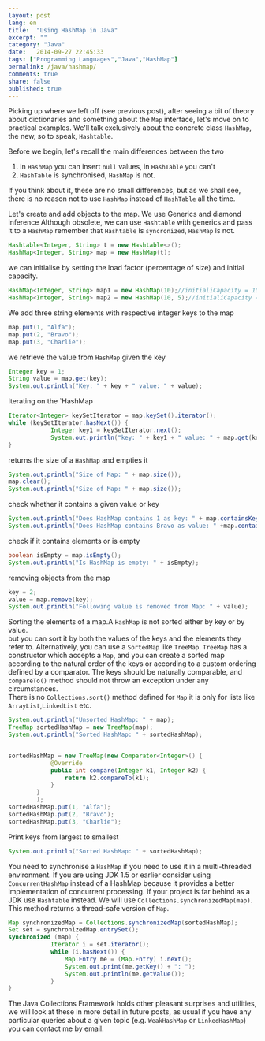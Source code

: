```yaml
---
layout: post
lang: en
title:  "Using HashMap in Java"
excerpt: ""
category: "Java"
date:   2014-09-27 22:45:33
tags: ["Programming Languages","Java","HashMap"]
permalink: /java/hashmap/
comments: true
share: false
published: true
---
```

Picking up where we left off (see previous post), after seeing a bit of theory about dictionaries and something about the `Map` interface, let's move on to practical examples. We'll talk exclusively about the concrete class `HashMap`, the new, so to speak, `Hashtable`.


Before we begin, let's recall the main differences between the two

1. in `HashMap` you can insert `null` values, in `HashTable` you can't
2. `HashTable` is synchronised, `HashMap` is not.


If you think about it, these are no small differences, but as we shall see, there is no reason not to use `HashMap` instead of `HashTable` all the time. 

Let's create and add objects to the map. We use Generics and diamond inference 
Although obsolete, we can use `Hashtable` with generics and pass it to a `HashMap`
remember that `Hashtable` is `syncronized`, `HashMap` is not.

```java
Hashtable<Integer, String> t = new Hashtable<>();
HashMap<Integer, String> map = new HashMap(t);
```

we can initialise by setting the load factor (percentage of size) and initial capacity.
```java
HashMap<Integer, String> map1 = new HashMap(10);//initialiCapacity = 10
HashMap<Integer, String> map2 = new HashMap(10, 5);//initialiCapacity = 10 e load factor=5%
```

We add three string elements with respective integer keys to the map

```java
map.put(1, "Alfa");
map.put(2, "Bravo");
map.put(3, "Charlie");
```

we retrieve the value from `HashMap` given the key

```java
Integer key = 1;
String value = map.get(key);
System.out.println("Key: " + key + " value: " + value);
```


Iterating on the `HashMap      

```java
Iterator<Integer> keySetIterator = map.keySet().iterator();
while (keySetIterator.hasNext()) {
            Integer key1 = keySetIterator.next();
            System.out.println("key: " + key1 + " value: " + map.get(key1));
}
```

returns the size of a `HashMap` and empties it

```java
System.out.println("Size of Map: " + map.size());
map.clear(); 
System.out.println("Size of Map: " + map.size());
```

check whether it contains a given value or key

```java
System.out.println("Does HashMap contains 1 as key: " + map.containsKey(1));
System.out.println("Does HashMap contains Bravo as value: " +map.containsValue("Bravo"));
```

check if it contains elements or is empty

```java
boolean isEmpty = map.isEmpty();
System.out.println("Is HashMap is empty: " + isEmpty);
```

removing objects from the map

```java
key = 2;
value = map.remove(key);
System.out.println("Following value is removed from Map: " + value);
```
Sorting the elements of a map.A `HashMap` is not sorted either by key or by value.         
but you can sort it by both the values of the keys and the elements they refer to.
Alternatively, you can use a `SortedMap` like `TreeMap`. 
`TreeMap` has a constructor which accepts a `Map`, and you can create a sorted map 
according to the natural order of the keys or according to a custom ordering defined by a comparator.
The keys should be naturally comparable, and `compareTo()` method should not throw an exception under any circumstances.                
There is no `Collections.sort()` method defined for `Map` 
it is only for lists like `ArrayList`,`LinkedList` etc. 

```java
System.out.println("Unsorted HashMap: " + map);
TreeMap sortedHashMap = new TreeMap(map);
System.out.println("Sorted HashMap: " + sortedHashMap);


sortedHashMap = new TreeMap(new Comparator<Integer>() {
            @Override
            public int compare(Integer k1, Integer k2) {
                return k2.compareTo(k1);
            }
        }
        );
sortedHashMap.put(1, "Alfa");
sortedHashMap.put(2, "Bravo");
sortedHashMap.put(3, "Charlie");
```

Print keys from largest to smallest
```java
System.out.println("Sorted HashMap: " + sortedHashMap);
```
You need to synchronise a `HashMap` if you need to use it in a multi-threaded environment.
If you are using JDK 1.5 or earlier consider using `ConcurrentHashMap` instead of a HashMap because it provides a better implementation of concurrent processing. 
If your project is far behind as a JDK use `Hashtable` instead.
We will use `Collections.synchronizedMap(map)`. 
This method returns a thread-safe version of `Map`.

```java
Map synchronizedMap = Collections.synchronizedMap(sortedHashMap);
Set set = synchronizedMap.entrySet();
synchronized (map) {
            Iterator i = set.iterator();
            while (i.hasNext()) {
                Map.Entry me = (Map.Entry) i.next();
                System.out.print(me.getKey() + ": ");
                System.out.println(me.getValue());
            }
}
```
The Java Collections Framework holds other pleasant surprises and utilities, we will look at these in more detail in future posts, as usual if you have any particular queries about a given topic (e.g. `WeakHashMap` or `LinkedHashMap`) you can contact me by email.